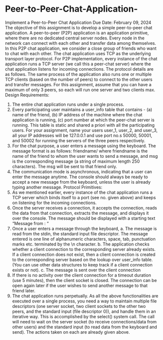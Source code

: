 # Peer-to-Peer-Chat-Application-
Implement a Peer-to-Peer Chat Application
Due Date: February 09, 2024
The objective of this assignment is to develop a simple peer-to-peer chat application. A peer-to-peer (P2P) application is an application primitive, where there are no dedicated central server nodes. Every node in the network can connect with each other and transfer data among themselves.
In this P2P chat application, we consider a close group of friends who want to chat with each other. The chat application uses TCP as the underlying transport layer protocol. For P2P implementation, every instance of the chat application runs a TCP server (we call this a peer-chat server) where the chat application listens for incoming connections.
The protocol details are as follows. The same process of the application also runs one or multiple TCP clients (based on the number of peers) to connect to the other users and transfer messages. For this assignment, assume that you can have a maximum of only 3 peers, so each will run one server and two clients max.
Design Requirements:
1. The entire chat application runs under a single process.
2. Every participating user maintains a user_info table that contains - (a) name of the friend, (b) IP address of the machine where the chat application is running, (c) port number at which the peer-chat server is running. This table is static and shared a priori with all the participating users. For your assignment, name your users user_1, user_2, and user_3, all your IP addresses will be 127.0.0.1 and use port no.s 50000, 50001, and 50002 for running the servers of the three peers respectively.
3. For the chat purpose, a user enters a message using the keyboard. The message format is as follows: friendname/<msg> where friendname is the name of the friend to whom the user wants to send a message, and msg is the corresponding message (a string of maximum length 250 characters). The msg will be sent to that friend only.
4. The communication mode is asynchronous, indicating that a user can enter the message anytime. The console should always be ready to accept a new message from the keyboard, unless the user is already typing another message.
Protocol Primitives:
1. As we mentioned earlier, every instance of the chat application runs a TCP server which binds itself to a port (see no. given above) and keeps on listening for the incoming connections.
2. Once the server receives a connection, it accepts the connection, reads the data from that connection, extracts the message, and displays it over the console. The message should be displayed with a starting text “Message from <friend name>: “
3. Once a user enters a message through the keyboard,
a. The message is read from the stdin, the standard input file descriptor. The message entered is one line of alphanumeric characters, space, tab, punctuation marks etc. terminated by the \n character.
b. The application checks whether a client connection to the corresponding server already exists. If a client connection does not exist, then a client connection is created to the corresponding server based on the lookup over user_info table. (You can use other data structures to keep track if a client connection exists or not).
c. The message is sent over the client connection
4. If there is no activity over the client connection for a timeout duration (use 5 minutes), then the client socket is closed. The connection can be open again later if the user wishes to send another message to that friend later.
5. The chat application runs perpetually.
As all the above functionalities are executed over a single process, you need a way to maintain multiple file descriptors (one server socket, two client sockets to the other two peers, and the standard input (file descriptor 0)), and handle them in an iterative way. This is accomplished by the select() system call. The call will need to wait on the server socket (to receive connections/data from other users) and the standard input (to read data from the keyboard and send). The actions taken on each are already given above.
